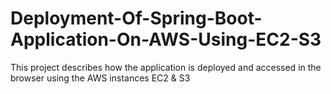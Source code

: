 # Deployment-Of-Spring-Boot-Application-On-AWS-Using-EC2-S3
This project describes how the application is deployed and accessed in the browser using the AWS instances EC2 &amp; S3
